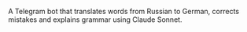 A Telegram bot that translates words from Russian to German, corrects mistakes and explains grammar using Claude Sonnet.
